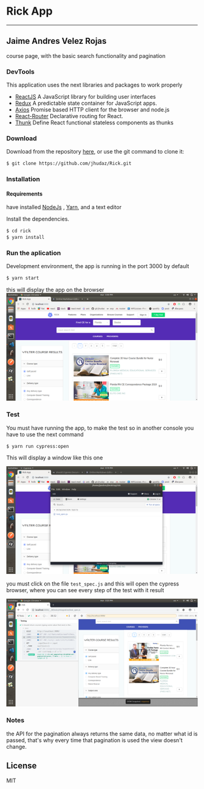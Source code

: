 # Rick App
---
## Jaime Andres Velez Rojas
course page, with the basic search functionality and pagination


### DevTools

 This application uses the next libraries and packages to work properly
* [ReactJS](https://reactjs.org/) A JavaScript library for building user interfaces 
* [Redux](https://redux.js.org/) A predictable state container for JavaScript apps.
* [Axios](https://www.npmjs.com/package/axios) Promise based HTTP client for the browser and node.js
* [React-Router](https://www.npmjs.com/package/react-router) Declarative routing for React.
* [Thunk](https://www.npmjs.com/package/react-thunk) Define React functional stateless components as thunks


###  Download
Download from the repository [here](https://github.com/jhudaz/Rick), or use the git command to clone it:
```sh
$ git clone https://github.com/jhudaz/Rick.git
```
### Installation
#### Requirements
 have installed [NodeJs](https://nodejs.org/en/) , [Yarn](https://yarnpkg.com/lang/en/docs/install/#debian-stable), and a text editor
 
 

Install the dependencies.

```sh
$ cd rick
$ yarn install
```

### Run the aplication

Development environment, the app is running in the port 3000 by default
```sh
$ yarn start
```
this will display the app on the browser
![app](https://raw.githubusercontent.com/jhudaz/Rick/master/resources/images/app.png)


### Test

You must have running the app, to make the test so in another console you have to use the next command

```sh
$ yarn run cypress:open
```
This will display a window like this one

![cypress-open](https://raw.githubusercontent.com/jhudaz/Rick/master/resources/images/cypress-open.png)

you must click on the file `test_spec.js` and this will open the cypress browser,
where you can see every step of the test with it result

![cypress-test](https://raw.githubusercontent.com/jhudaz/Rick/master/resources/images/cypress-test.png)

### Notes

the API for the pagination always returns the same data, no matter what id is passed, that's why  every time that pagination is used the view doesn't change.

License
----

MIT
